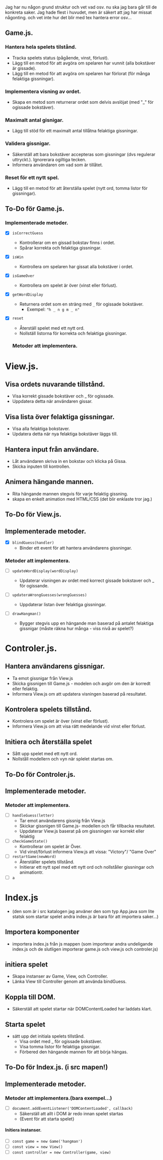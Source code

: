 Jag har nu någon grund struktur och vet vad osv. nu ska jag bara går till de konkreta saker. Jag hade flest i huvudet, men är säkert att jag har missat någonting. och vet inte hur det blir med tex hantera error osv... 
## Game.js.

### Hantera hela spelets tilstånd.
 - Tracka spelets status (pågående, vinst, förlust).
 - Lägg till en metod för att avgöra om spelaren har vunnit (alla bokstäver är gissade).
 - Lägg till en metod för att avgöra om spelaren har förlorat (för många felaktiga gissningar).

 ### Implementera visning av ordet.
 - Skapa en metod som returnerar ordet som delvis avslöjat (med  "_" för ogissade bokstäver).

 ### Maximalt antal gisnigar.
 - Lägg till stöd för ett maximalt antal tillåtna felaktiga gissningar.

 ### Validera gissnigar.
 - Säkerställ att bara bokstäver accepteras som gissningar (dvs regulerar uttryckt.). Ignorerara ogiltiga tecken.
 - Informera användaren om vad som är tillåtet.

 ### Reset för ett nytt spel.
 - Lägg till en metod för att återställa spelet (nytt ord, tomma listor för gissningar).

 ## To-Do för Game.js.

### Implementerade metoder.
- [x] `isCorrectGuess`  
  - Kontrollerar om en gissad bokstav finns i ordet.
  - Spårar korrekta och felaktiga gissningar.

- [x] `isWin`  
  - Kontrollera om spelaren har gissat alla bokstäver i ordet.

- [x] `isGameOver`  
  - Kontrollera om spelet är över (vinst eller förlust).

- [x] `getWordDisplay`  
  - Returnera ordet som en sträng med `_` för ogissade bokstäver.  
    - Exempel: `"h _ n g m _ n"`

- [x] `reset`  
  - Återställ spelet med ett nytt ord.  
  - Nollställ listorna för korrekta och felaktiga gissningar.

  ### Metoder att implementera.

# View.js.

## Visa ordets nuvarande tillstånd.
- Visa korrekt gissade bokstäver och _ för ogissade.
- Uppdatera detta när användaren gissar.

## Visa lista över felaktiga gissningar.
- Visa alla felaktiga bokstaver.
- Updatera detta när nya felaktiga bokstäver läggs till.

## Hantera input från användare.
- Låt användaren skriva in en bokstav och klicka på Gissa.
- Skicka inputen till kontrollen.

## Animera hängande mannen.
- Rita hängande mannen stegvis för varje felaktig gissning.
- skapa en enkelt animation med HTML/CSS (det blir enklaste tror jag.)

## To-Do för View.js.

## Implementerade metoder.
- [x] `blindGuess(handler)`
    - Binder ett event för att hantera användarens gissningar.

### Metoder att implementera.
- [ ] `updateWordDisplay(wordDisplay)`
    - Updaterar visningen av ordet med korrect gissade bokstaver och _ för ogissande.

- [ ] `updateraWrongGuesses(wrongGuesses)`
    - Uppdaterar listan över felaktiga gissningar.

- [ ] `drawHangman()`
    - Bygger stegvis upp en hängande man baserad på antalet felaktiga gissnigar (måste räkna hur många - viss nivå av spelet?)

# Controler.js.

## Hantera användarens gissnigar.
- Ta emot gissnigar från View.js
- Skicka gissnigen till Game.js - modelen och avgör om den är korredt eller felaktig.
- Informera View.js om att updatera visningen baserad på resultatet.

## Kontrolera spelets tillstånd.
- Kontrolera om spelet är över (vinst eller förlust).
- Informera View.js om att visa rätt medelande vid vinst eller förlust.

## Initiera och återställa spelet
- Sått upp spelet med ett nytt ord.
- Nollståll modellern och vyn när splelet startas om.

## To-Do för Controler.js.

## Implementerade metoder.
### Metoder att implementera.
- [ ] `handleGuess(letter)`
    - Tar emot användarens gissnig från View.js
    - Skickar gissnigen till Game.js- modellen och får tillbacka resultatet.
    - Uppdaterar View.js baserat på om gissningen var korrekt eller felaktig
- [ ] `checkGameState()`
    - Kontrollerar om spelet är Över.
    - Vid vinst/förlust informera View.js att vissa: "Victory"/ "Game Over"
- [ ] `restartGame(newWord)`
    - Återställer spelets tillstånd.
    - Initierar ett nytt spel med ett nytt ord och nollståller gissningar och animationtr.
- [ ] `a`

# Index.js 
- (den som är i src katalogen jag använer den som typ App.java som lite statsk som startar spelet andra index.js är bara för att importera saker...)

## Importera komponenter
- importera index.js från js mappen (som importerar andra undeligande index.js och de slutligen importerar game.js och view.js och controler.js)

## initiera spelet
- Skapa instanser av Game, View, och Controller.
- Länka View till Controller genom att använda bindGuess.

## Koppla till DOM.
- Säkerställ att spelet startar när DOMContentLoaded har laddats klart.

## Starta spelet
- sätt upp det initiala spelets tillstånd.
    - Visa ordet med _ för ogissade bokstäver.
    - Visa tomma listor för felaktiga gissnigar.
    - Förbered den hängande mannen för att börja hängas.

## To-Do för Index.js. (i src mapen!)

## Implementerade metoder.
### Metoder att implementera.(bara exempel...)
- [ ] `document.addEventListener('DOMContentLoaded', callback)`
    - Säkerställ att allt i DOM är redo innan spelet startas
    - {Event för att starta spelet}
#### Initiera instanser.
- [ ] `const game = new Game('hangman')`
- [ ] `const view = new View()`
- [ ] `const controller = new Controller(game, view)`
